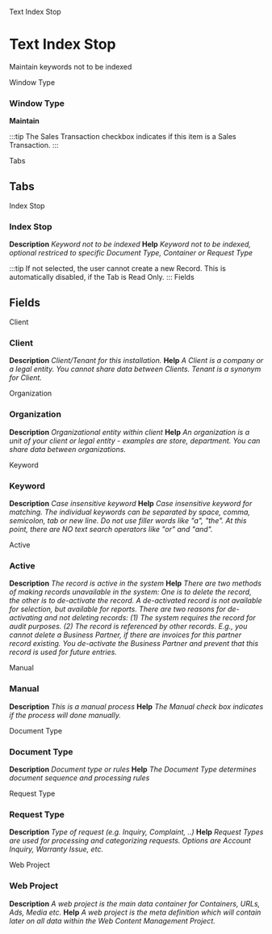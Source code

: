 
Text Index Stop
# Text Index Stop


Maintain keywords not to be indexed

Window Type
### Window Type

**Maintain**

:::tip
The Sales Transaction checkbox indicates if this item is a Sales Transaction.
:::

Tabs
## Tabs


Index Stop
### Index Stop

**Description**
 *Keyword not to be indexed*
**Help**
 *Keyword not to be indexed, optional restriced to specific Document Type, Container or Request Type*

:::tip
If not selected, the user cannot create a new Record.  This is automatically disabled, if the Tab is Read Only.
:::
Fields
## Fields


Client
### Client

**Description**
 *Client/Tenant for this installation.*
**Help**
 *A Client is a company or a legal entity. You cannot share data between Clients. Tenant is a synonym for Client.*

Organization
### Organization

**Description**
 *Organizational entity within client*
**Help**
 *An organization is a unit of your client or legal entity - examples are store, department. You can share data between organizations.*

Keyword
### Keyword

**Description**
 *Case insensitive keyword*
**Help**
 *Case insensitive keyword for matching. The individual keywords can be separated by space, comma, semicolon, tab or new line. Do not use filler words like "a", "the". At this point, there are NO text search operators like "or" and "and".*

Active
### Active

**Description**
 *The record is active in the system*
**Help**
 *There are two methods of making records unavailable in the system: One is to delete the record, the other is to de-activate the record. A de-activated record is not available for selection, but available for reports.
There are two reasons for de-activating and not deleting records:
(1) The system requires the record for audit purposes.
(2) The record is referenced by other records. E.g., you cannot delete a Business Partner, if there are invoices for this partner record existing. You de-activate the Business Partner and prevent that this record is used for future entries.*

Manual
### Manual

**Description**
 *This is a manual process*
**Help**
 *The Manual check box indicates if the process will done manually.*

Document Type
### Document Type

**Description**
 *Document type or rules*
**Help**
 *The Document Type determines document sequence and processing rules*

Request Type
### Request Type

**Description**
 *Type of request (e.g. Inquiry, Complaint, ..)*
**Help**
 *Request Types are used for processing and categorizing requests. Options are Account Inquiry, Warranty Issue, etc.*

Web Project
### Web Project

**Description**
 *A web project is the main data container for Containers, URLs, Ads, Media etc.*
**Help**
 *A web project is the meta definition which will contain later on all data within the Web Content Management Project.*
